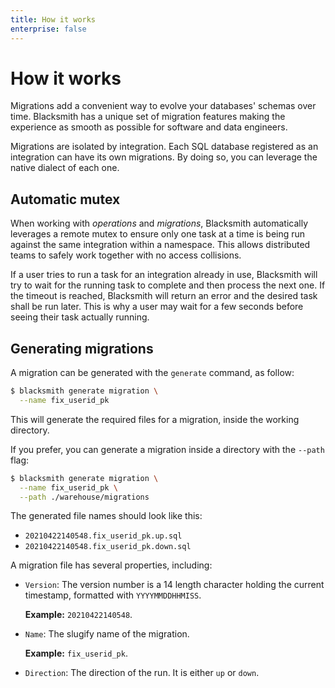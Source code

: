 ```yaml
---
title: How it works
enterprise: false
---
```


# How it works

Migrations add a convenient way to evolve your databases' schemas over time.
Blacksmith has a unique set of migration features making the experience as smooth
as possible for software and data engineers.

Migrations are isolated by integration. Each SQL database registered as an
integration can have its own migrations. By doing so, you can leverage the native
dialect of each one.

## Automatic mutex

When working with *operations* and *migrations*, Blacksmith automatically leverages
a remote mutex to ensure only one task at a time is being run against the same
integration within a namespace. This allows distributed teams to safely work
together with no access collisions.

If a user tries to run a task for an integration already in use, Blacksmith will
try to wait for the running task to complete and then process the next one. If
the timeout is reached, Blacksmith will return an error and the desired task shall
be run later. This is why a user may wait for a few seconds before seeing their
task actually running.

## Generating migrations

A migration can be generated with the `generate` command, as follow:
```bash
$ blacksmith generate migration \
  --name fix_userid_pk
```

This will generate the required files for a migration, inside the working directory.

If you prefer, you can generate a migration inside a directory with the `--path`
flag:
```bash
$ blacksmith generate migration \
  --name fix_userid_pk \
  --path ./warehouse/migrations
```

The generated file names should look like this:
- `20210422140548.fix_userid_pk.up.sql`
- `20210422140548.fix_userid_pk.down.sql`

A migration file has several properties, including:
- `Version`: The version number is a 14 length character holding the current
  timestamp, formatted with `YYYYMMDDHHMISS`.
  
  **Example:** `20210422140548`.

- `Name`: The slugify name of the migration.

  **Example:** `fix_userid_pk`.

- `Direction`: The direction of the run. It is either `up` or `down`.
